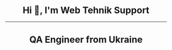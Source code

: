 <h1 style="text-align:center">Hi 👋, I&#39;m Web Tehnik Support</h1>

<hr />
<h1 style="text-align:center">QA Engineer from Ukraine</h1>
